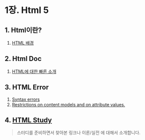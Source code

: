 # 1장. Html 5

## 1. Html이란?

1. [HTML 배경](https://github.com/devininy/Devininy-Guide/blob/master/Web/1%EC%9E%A5.%20%20HTML%205/1.%20html%20%EC%9D%B4%EB%9E%80%3F.md)

## 2. Html Doc

1. [HTML에 대한 빠른 소개](https://github.com/devininy/Devininy-Guide/blob/master/Web/1%EC%9E%A5.%20%20HTML%205/2.%20html%20Doc.md)

## 3. HTML Error

1. [Syntax errors](https://github.com/devininy/Devininy-Guide/blob/master/Web/1%EC%9E%A5.%20%20HTML%205/3.%20html%20Error.md#3-1-syntax-errors)
2. [Restrictions on content models and on attribute values.](https://github.com/devininy/Devininy-Guide/blob/master/Web/1%EC%9E%A5.%20%20HTML%205/3.%20html%20Error.md#3-2-restrictions-on-content-models-and-on-attribute-values)

## 4. [HTML Study](./html-study/README.md)
> 스터디를 준비하면서 찾아본 링크나 이론/실전 에 대해서 소개합니다.
